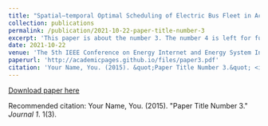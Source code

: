 ```yaml
---
title: "Spatial–temporal Optimal Scheduling of Electric Bus Fleet in Active Distribution Network with Soft Open Point"
collection: publications
permalink: /publication/2021-10-22-paper-title-number-3
excerpt: 'This paper is about the number 3. The number 4 is left for future work.'
date: 2021-10-22
venue: 'The 5th IEEE Conference on Energy Internet and Energy System Integration (EI2)'
paperurl: 'http://academicpages.github.io/files/paper3.pdf'
citation: 'Your Name, You. (2015). &quot;Paper Title Number 3.&quot; <i>Journal 1</i>. 1(3).'
---
```

[Download paper here](http://academicpages.github.io/files/paper3.pdf)

Recommended citation: Your Name, You. (2015). "Paper Title Number 3." <i>Journal 1</i>. 1(3).
